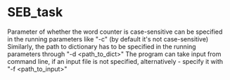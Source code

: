 # SEB_task
Parameter of whether the word counter is case-sensitive can be specified in the running parameters like "-c" (by default it's not case-sensitive)
Similarly, the path to dictionary has to be specified in the running parameters through "-d <path_to_dict>"
The program can take input from command line, if an input file is not specified, alternatively - specify it with "-f <path_to_input>"
